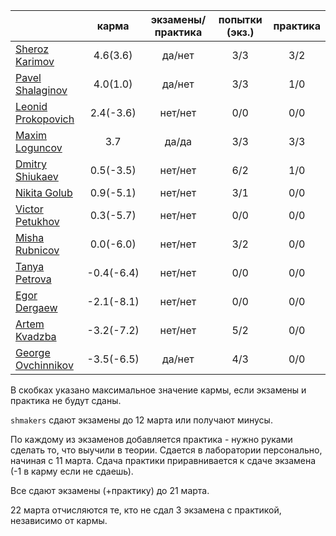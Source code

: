 |                                                            | карма | экзамены/практика |  попытки (экз.) | практика |
|------------------------------------------------------------|:------:|:---------:|:-------------:|:--------:|
| [Sheroz Karimov](https://github.com/SherozKarimov)         |  4.6(3.6)   |   да/нет      |    3/3       |     3/2  |
| [Pavel Shalaginov](https://github.com/PavelShalaginov)     |  4.0(1.0)   |   да/нет     |    3/3       |     1/0  |
| [Leonid Prokopovich](https://github.com/leonidprokopovich) |  2.4(-3.6)   |   нет/нет     |   0/0  |     0/0  |
| [Maxim Loguncov](https://github.com/MaximLoguncov)         |  3.7        |   да/да      |    3/3       |     3/3 |
| [Dmitry Shiukaev](https://github.com/DmitryShiukaev)       |  0.5(-3.5)   |   нет/нет     |   6/2  |     1/0  |
| [Nikita Golub](https://github.com/NikitaGolub)             |  0.9(-5.1)   |   нет/нет     |   3/1  |     0/0  |
| [Victor Petukhov](https://github.com/VictorPetukhov)       |  0.3(-5.7)  |  нет/нет      |  0/0  |    0/0    |
| [Misha Rubnicov](https://github.com/MishaRubnicov)         |  0.0(-6.0)   |   нет/нет     |   3/2  |     0/0  |
| [Tanya Petrova](https://github.com/TanyaPetrova)           |  -0.4(-6.4) |   нет/нет     |   0/0  |     0/0  |
| [Egor Dergaew](https://github.com/EgorDergaew)             |  -2.1(-8.1)  |   нет/нет     |   0/0  |     0/0  |
| [Artem Kvadzba](https://github.com/ArtemKvadzba)           |  -3.2(-7.2)  |   нет/нет     |   5/2  |     0/0  |
| [George Ovchinnikov](https://github.com/GeorgeOvchinnikov) |  -3.5(-6.5)  |   да/нет     |   4/3  |     0/0  |


В скобках указано максимальное значение кармы, если экзамены и практика не будут сданы.


`shmakers` сдают экзамены до 12 марта или получают минусы.

По каждому из экзаменов добавляется практика - нужно руками сделать то, что выучили в теории. Сдается в лаборатории персонально, начиная с 11 марта. Сдача практики приравнивается к сдаче экзамена (-1 в карму если не сдаешь).


Все сдают экзамены (+практику) до 21 марта.


22 марта отчисляются те, кто не сдал 3 экзамена с практикой, независимо от кармы.
